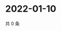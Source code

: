 # 2022-01-10

共 0 条

<!-- BEGIN WEIBO -->
<!-- 最后更新时间 Mon Jan 10 2022 17:01:03 GMT+0800 (China Standard Time) -->

<!-- END WEIBO -->

